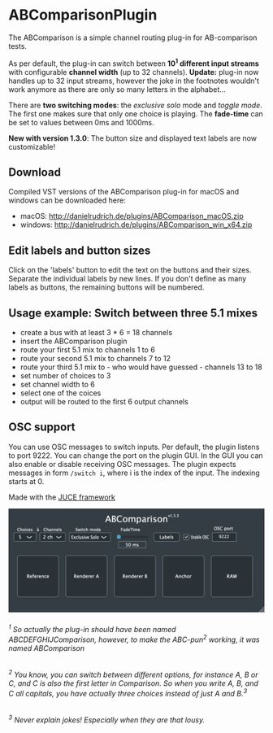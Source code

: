# ABComparisonPlugin
The ABComparison is a simple channel routing plug-in for AB-comparison tests. 

As per default, the plug-in can switch between **10<sup>1</sup> different input streams** with configurable **channel width** (up to 32 channels). **Update:** plug-in now handles up to 32 input streams, however the joke in the footnotes wouldn't work anymore as there are only so many letters in the alphabet...

There are **two switching modes**: the *exclusive solo* mode and *toggle mode*. The first one makes sure that only one choice is playing. 
The **fade-time** can be set to values between 0ms and 1000ms.

**New with version 1.3.0**: The button size and displayed text labels are now customizable! 

## Download
Compiled VST versions of the ABComparison plug-in for macOS and windows can be downloaded here:
- macOS: http://danielrudrich.de/plugins/ABComparison_macOS.zip
- windows: http://danielrudrich.de/plugins/ABComparison_win_x64.zip

## Edit labels and button sizes
Click on the 'labels' button to edit the text on the buttons and their sizes. Separate the individual labels by new lines. If you don't define as many labels as buttons, the remaining buttons will be numbered.

## Usage example: Switch between three 5.1 mixes
 - create a bus with at least 3 * 6 = 18 channels
 - insert the ABComparison plugin
 - route your first 5.1 mix to channels 1 to 6
 - route your second 5.1 mix to channels 7 to 12
 - route your third 5.1 mix to - who would have guessed - channels 13 to 18
 - set number of choices to 3
 - set channel width to 6
 - select one of the coices
 - output will be routed to the first 6 output channels

## OSC support

You can use OSC messages to switch inputs. Per default, the plugin listens to port 9222. You can change the port on the plugin GUI. In the GUI you can also enable or disable receiving OSC messages. The plugin expects messages in form `/switch i`, where i is the index of the input. The indexing starts at 0.

Made with the [JUCE framework](http://github.com/weareroli/juce/)

![](screenshot.png)

###### <sup>1</sup> So actually the plug-in should have been named ABCDEFGHIJComparison, however, to make the ABC-pun<sup>2</sup> working, it was named ABComparison
###### <sup>2</sup> You know, you can switch between different options, for instance A, B or C, and C is also the first letter in Comparison. So when you write A, B, and C all capitals, you have actually three choices instead of just A and B.<sup>3</sup>
###### <sup>3</sup> Never explain jokes! Especially when they are that lousy.
